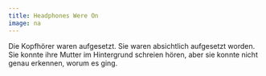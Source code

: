 ```yaml
---
title: Headphones Were On
image: na
---
```


Die Kopfhörer waren aufgesetzt. Sie waren absichtlich aufgesetzt worden. Sie konnte ihre Mutter im Hintergrund schreien hören, aber sie konnte nicht genau erkennen, worum es ging.

